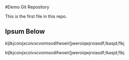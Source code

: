 #Demo Git Repository

This is the first file in this repo.

## Ipsum Below

kljlkjcoivjxcoivxcvoimsodifwoeir[jweroiqwjroiasdf;lkasjd;flkj

kljlkjcoivjxcoivxcvoimsodifwoeir[jweroiqwjroiasdf;lkasjd;flkj
